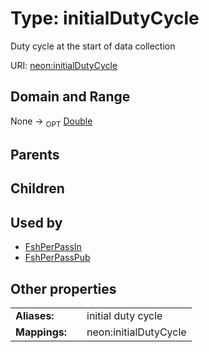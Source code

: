 
# Type: initialDutyCycle


Duty cycle at the start of data collection

URI: [neon:initialDutyCycle](https://data.neonscience.org/initialDutyCycle)


## Domain and Range

None ->  <sub>OPT</sub> [Double](types/Double.md)

## Parents


## Children


## Used by

 * [FshPerPassIn](FshPerPassIn.md)
 * [FshPerPassPub](FshPerPassPub.md)

## Other properties

|  |  |  |
| --- | --- | --- |
| **Aliases:** | | initial duty cycle |
| **Mappings:** | | neon:initialDutyCycle |

